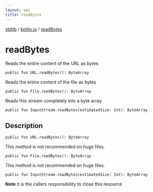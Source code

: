 ```yaml
---
layout: api
title: readBytes
---
```

[stdlib](../index.md) / [kotlin.io](index.md) / [readBytes](readBytes.md)

# readBytes
Reads the entire content of the URL as bytes
```
public fun URL.readBytes(): ByteArray
```
Reads the entire content of the file as bytes
```
public fun File.readBytes(): ByteArray
```
Reads this stream completely into a byte array
```
public fun InputStream.readBytes(estimatedSize: Int): ByteArray
```
## Description
```
public fun URL.readBytes(): ByteArray
```
This method is not recommended on huge files.

```
public fun File.readBytes(): ByteArray
```
This method is not recommended on huge files.

```
public fun InputStream.readBytes(estimatedSize: Int): ByteArray
```
**Note** it is the callers responsibility to close this resource

